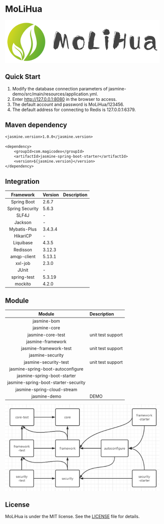# MoLiHua

![Jasmine](https://github.com/magicodex/MoLiHua/blob/main/logo.png "Jasmine")

## Quick Start
1. Modify the database connection parameters of jasmine-demo/src/main/resources/application.yml.
2. Enter http://127.0.0.1:8080 in the browser to access.
3. The default account and password is MoLiHua/123456.
4. The default address for connecting to Redis is 127.0.0.1:6379.

## Maven dependency

```
<jasmine.version>1.0.0</jasmine.version>

<dependency>
    <groupId>com.magicodex</groupId>
    <artifactId>jasmine-spring-boot-starter</artifactId>
    <version>${jasmine.version}</version>
</dependency>
```

## Integration

| Framework | Version | Description |
| :----: | :---- | :---- |
| Spring Boot | 2.6.7 |  |
| Spring Security | 5.6.3 |  |
| SLF4J | - |  |
| Jackson | - |  |
| Mybatis-Plus | 3.4.3.4 |  |
| HikariCP | - |  |
| Liquibase | 4.3.5 |  |
| Redisson | 3.12.3 |  |
| amqp-client | 5.13.1 |  |
| xxl-job | 2.3.0 |  |
| JUnit | - |  |
| spring-test | 5.3.19 |  |
| mockito | 4.2.0 |  |

## Module

| Module | Description |
| :----: | :---- |
| jasmine-bom |  |
| jasmine-core |  |
| jasmine-core-test | unit test support |
| jasmine-framework |  |
| jasmine-framework-test | unit test support |
| jasmine-security |  |
| jasmine-security-test | unit test support |
| jasmine-spring-boot-autoconfigure |  |
| jasmine-spring-boot-starter |  |
| jasmine-spring-boot-starter-security |  |
| jasmine-spring-cloud-stream |  |
| jasmine-demo | DEMO |

![Module](https://github.com/magicodex/MoLiHua/blob/main/MODULE.png "Module")

## License

MoLiHua is under the MIT license. 
See the [LICENSE](https://github.com/magicodex/MoLiHua/blob/main/LICENSE) file for details.